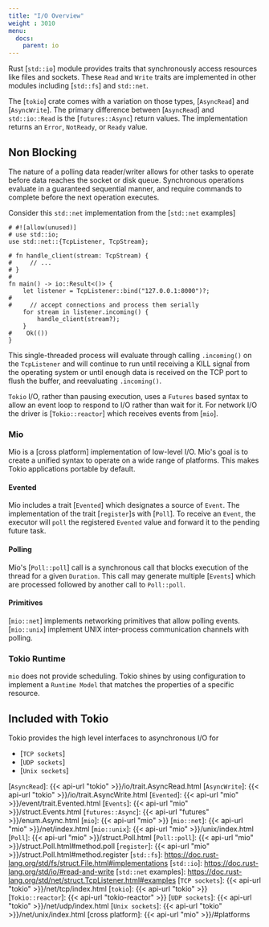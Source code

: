 ```yaml
---
title: "I/O Overview"
weight : 3010
menu:
  docs:
    parent: io
---
```


Rust [`std::io`] module provides traits that synchronously access resources like
files and sockets.  These `Read` and `Write` traits are implemented in other
modules including [`std::fs`] and `std::net`.

The [`tokio`] crate comes with a variation on those types, [`AsyncRead`] and
[`AsyncWrite`].  The primary difference between [`AsyncRead`] and `std::io::Read`
is the [`futures::Async`] return values.  The implementation returns an `Error`,
`NotReady`, or `Ready` value.

## Non Blocking

The nature of a polling data reader/writer allows for other tasks to operate
before data reaches the socket or disk queue.  Synchronous operations evaluate
in a guaranteed sequential manner, and require commands to complete before the
next operation executes.

Consider this `std::net` implementation from the [`std::net` examples]

```rust,no_run
# #![allow(unused)]
# use std::io;
use std::net::{TcpListener, TcpStream};

# fn handle_client(stream: TcpStream) {
#     // ...
# }
#
fn main() -> io::Result<()> {
    let listener = TcpListener::bind("127.0.0.1:8000")?;
#
#     // accept connections and process them serially
    for stream in listener.incoming() {
        handle_client(stream?);
    }
#    Ok(())
}
```

This single-threaded process will evaluate through calling `.incoming()` on
the `TcpListener` and will continue to run until receiving a KILL signal from
the operating system or until enough data is received on the TCP port to flush
the buffer, and reevaluating `.incoming()`.

`Tokio` I/O, rather than pausing execution, uses a `Futures` based syntax to
allow an event loop to respond to I/O rather than wait for it.  For network I/O
the driver is [`Tokio::reactor`] which receives events from [`mio`].

### Mio

Mio is a [cross platform] implementation of low-level I/O.  Mio's goal is to
create a unified syntax to operate on a wide range of platforms.  This makes
Tokio applications portable by default.

#### Evented

Mio includes a trait [`Evented`] which designates a source of `Event`.  The
implementation of the trait [`register`]s with [`Poll`].  To receive an `Event`,
the executor will `poll` the registered `Evented` value and forward it to the
pending future task.

#### Polling

Mio's [`Poll::poll`] call is a synchronous call that blocks execution of the
thread for a given `Duration`.  This call may generate multiple [`Events`]
which are processed followed by another call to `Poll::poll`.

#### Primitives

[`mio::net`] implements networking primitives that allow polling events.
[`mio::unix`] implement UNIX inter-process communication channels with polling.

### Tokio Runtime

`mio` does not provide scheduling.  Tokio shines by using configuration to
implement a `Runtime Model` that matches the properties of a specific resource.


## Included with Tokio

Tokio provides the high level interfaces to asynchronous I/O for

  * [`TCP sockets`]
  * [`UDP sockets`]
  * [`Unix sockets`]


[`AsyncRead`]: {{< api-url "tokio" >}}/io/trait.AsyncRead.html
[`AsyncWrite`]: {{< api-url "tokio" >}}/io/trait.AsyncWrite.html
[`Evented`]: {{< api-url "mio" >}}/event/trait.Evented.html
[`Events`]: {{< api-url "mio" >}}/struct.Events.html
[`futures::Async`]: {{< api-url "futures" >}}/enum.Async.html
[`mio`]: {{< api-url "mio" >}}
[`mio::net`]: {{< api-url "mio" >}}/net/index.html
[`mio::unix`]: {{< api-url "mio" >}}/unix/index.html
[`Poll`]: {{< api-url "mio" >}}/struct.Poll.html
[`Poll::poll`]: {{< api-url "mio" >}}/struct.Poll.html#method.poll
[`register`]: {{< api-url "mio" >}}/struct.Poll.html#method.register
[`std::fs`]: https://doc.rust-lang.org/std/fs/struct.File.html#implementations
[`std::io`]: https://doc.rust-lang.org/std/io/#read-and-write
[`std::net` examples]: https://doc.rust-lang.org/std/net/struct.TcpListener.html#examples
[`TCP sockets`]: {{< api-url "tokio" >}}/net/tcp/index.html
[`tokio`]: {{< api-url "tokio" >}}
[`Tokio::reactor`]: {{< api-url "tokio-reactor" >}}
[`UDP sockets`]: {{< api-url "tokio" >}}/net/udp/index.html
[`Unix sockets`]: {{< api-url "tokio" >}}/net/unix/index.html
[cross platform]: {{< api-url "mio" >}}/#platforms
